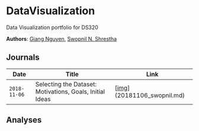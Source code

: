 # DataVisualization
Data Visualization portfolio for DS320

__Authors__: [Giang Nguyen](https://github.com/huonggiang100399), [Swopnil N. Shrestha](https://github.com/swopnilnep)

## Journals
| Date  | Title  | Link |
|---|---|---|
| `2018-11-06`  | Selecting the Dataset: Motivations, Goals, Initial Ideas  | [[img](link.png)](20181106_swopnil.md) |

## Analyses
